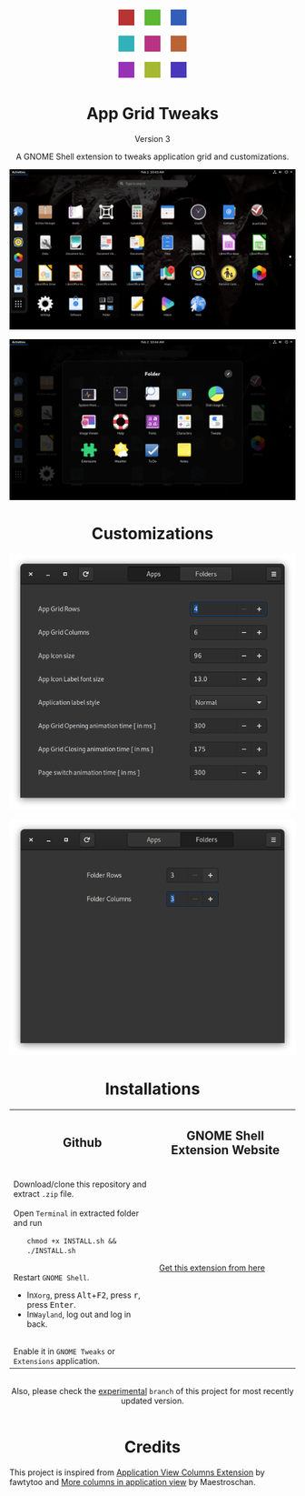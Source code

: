 <p align="center">
  <img src = /app-grid-tweaks@Selenium-H/eicon.png >
</p>

<h1 align="center">
  App Grid Tweaks
</h1>

<p align="center">
  Version 3
</p>

<p align="center">
  A GNOME Shell extension to tweaks application grid and customizations.
</p>

<p align="center">
  <img src = /Screenshots/Image_01.png >
</p>

<p align="center">
  <img src = /Screenshots/Image_02.png >
</p>

<h1 align="center">
  Customizations
</h1>

<p align="center">
  <img src = /Screenshots/Image_03.png >
</p>

<p align="center">
  <img src = /Screenshots/Image_04.png >
</p>

<h1 align="center">
  Installations
</h1>

<div align="center">
  <table>
    <tr>
      <th>
        <h2>Github</h2>
      </th>
      <th>
        <h2>GNOME Shell Extension Website</h2>
      </th>
    </tr>
    <tr>
      <td align="left">
        <br>Download/clone this repository and extract <code>.zip</code> file.<br>
        <br>Open <code>Terminal</code> in extracted folder and run<br>
        <ul>
          <code>chmod +x INSTALL.sh && ./INSTALL.sh</code>
        </ul>
        <br>Restart <code>GNOME Shell</code>.</br>
        <ul>
          <li>In<code>Xorg</code>, press <kbd>Alt</kbd>+<kbd>F2</kbd>, press <kbd>r</kbd>, press <kbd>Enter</kbd>.</li>
          <li>In<code>Wayland</code>, log out and log in back.</li>
        </ul>
        <br>Enable it in <code>GNOME Tweaks</code> or <code>Extensions</code> application.<br>
      </td>
      <td>
        <a href="https://extensions.gnome.org/extension/3997/app-grid-tweaks/">Get this extension from here</a> 
      </td>
    </tr>
  </table>
  <br>Also, please check the <a href="https://github.com/Selenium-H/App-Grid-Tweaks/tree/experimental">experimental</a> <code>branch</code> of this project for most recently updated version.<br><br>
</div>

<h1 align="center">
  Credits
</h1>

This project is inspired from
[Application View Columns Extension](https://extensions.gnome.org/extension/2159/application-view-columns/) by fawtytoo and
[More columns in application view](https://extensions.gnome.org/extension/1305/more-columns-in-applications-view/) by Maestroschan.

